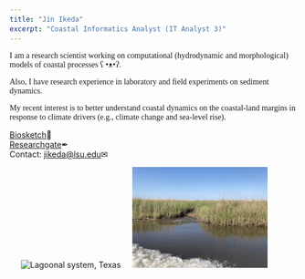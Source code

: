 ```yaml
---
title: "Jin Ikeda"
excerpt: "Coastal Informatics Analyst (IT Analyst 3)"
---
```


<p style="font-family:'Computer Modern'">I am a research scientist working on computational (hydrodynamic and morphological) models of coastal processes ʕ •ᴥ•ʔ. </p>
<p style="font-family:'Computer Modern'">Also, I have research experience in laboratory and field experiments on sediment dynamics. </p>
<p style="font-family:'Computer Modern'">My recent interest is to better understand coastal dynamics on the coastal-land margins in response to climate drivers (e.g., climate change and sea-level rise). </p>

[Biosketch](/assets/images/Ikeda_Biosketch.pdf)&#128195; \
[Researchgate](https://www.researchgate.net/profile/Jin-Ikeda)&#10002; \
Contact: [jikeda@lsu.edu](mailto:jikeda@lsu.edu)&#9993;

<img src="/assets/images/North Padre Island TX.JPG" alt="Lagoonal system, Texas" width="47%" height="47%" hspace="20px"><img src="/assets/images/Coastal Wetland LA.JPEG" alt="Deltaic system, Louisiana" width="47%" height="47%">
